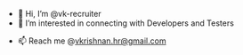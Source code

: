 - 👋 Hi, I’m @vk-recruiter
- 👀 I’m interested in connecting with Developers and Testers
<!---- 
🌱 I’m currently learning ...
- 💞️ I’m looking to collaborate on ...
--->
- 📫 Reach me @vkrishnan.hr@gmail.com

<!---
vk-recruiter/vk-recruiter is a ✨ special ✨ repository because its `README.md` (this file) appears on your GitHub profile.
You can click the Preview link to take a look at your changes.
--->
